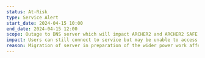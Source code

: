 ```yaml
---
status: At-Risk
type: Service Alert
start_date: 2024-04-15 10:00 
end_date: 2024-04-15 12:00 
scope: Outage to DNS server which will impact ARCHER2 and ARCHER2 SAFE  
impact: Users can still connect to service but may be unable to access external websites (eg GitLab)
reason: Migration of server in preparation of the wider power work affecting site the following week
---
```


